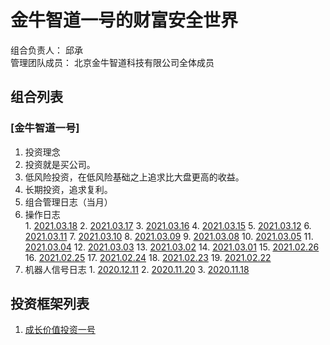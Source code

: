 # 金牛智道一号的财富安全世界
组合负责人： 邱承  
管理团队成员： 北京金牛智道科技有限公司全体成员

## 组合列表
### [金牛智道一号]
1. 投资理念    
  1. 投资就是买公司。
  2. 低风险投资，在低风险基础之上追求比大盘更高的收益。
  3. 长期投资，追求复利。
3. 组合管理日志（当月）
  1. 操作日志  
    1. [2021.03.18](组合管理/金牛智道一号/execution_log/operations/2021-03-18.md)
    2. [2021.03.17](组合管理/金牛智道一号/execution_log/operations/2021-03-17.md)
    3. [2021.03.16](组合管理/金牛智道一号/execution_log/operations/2021-03-16.md)
    4. [2021.03.15](组合管理/金牛智道一号/execution_log/operations/2021-03-15.md)
    5. [2021.03.12](组合管理/金牛智道一号/execution_log/operations/2021-03-12.md)
    6. [2021.03.11](组合管理/金牛智道一号/execution_log/operations/2021-03-11.md)
    7. [2021.03.10](组合管理/金牛智道一号/execution_log/operations/2021-03-10.md)
    8. [2021.03.09](组合管理/金牛智道一号/execution_log/operations/2021-03-09.md)
    9. [2021.03.08](组合管理/金牛智道一号/execution_log/operations/2021-03-08.md)
    10. [2021.03.05](组合管理/金牛智道一号/execution_log/operations/2021-03-05.md)
    11. [2021.03.04](组合管理/金牛智道一号/execution_log/operations/2021-03-04.md)
    12. [2021.03.03](组合管理/金牛智道一号/execution_log/operations/2021-03-03.md)
    13. [2021.03.02](组合管理/金牛智道一号/execution_log/operations/2021-03-02.md)
    14. [2021.03.01](组合管理/金牛智道一号/execution_log/operations/2021-03-01.md)
    15. [2021.02.26](组合管理/金牛智道一号/execution_log/operations/2021-02-26.md)
    16. [2021.02.25](组合管理/金牛智道一号/execution_log/operations/2021-02-25.md)
    17. [2021.02.24](组合管理/金牛智道一号/execution_log/operations/2021-02-24.md)
    18. [2021.02.23](组合管理/金牛智道一号/execution_log/operations/2021-02-23.md)
    19. [2021.02.22](组合管理/金牛智道一号/execution_log/operations/2021-02-22.md)
  4. 机器人信号日志
    1. [2020.12.11](组合管理/金牛智道一号/execution_log/robots/2020-12-11/)
    2. [2020.11.20](组合管理/金牛智道一号/execution_log/robots/2020-11-20/)
    3. [2020.11.18](组合管理/金牛智道一号/execution_log/robots/2020-11-18/)


## 投资框架列表

1. [成长价值投资一号](投资框架/成长价值投资一号/framework)

